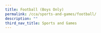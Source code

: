 ```yaml
---
title: Football (Boys Only)
permalink: /cca/sports-and-games/football/
description: ""
third_nav_title: Sports and Games
---
```

